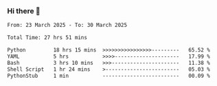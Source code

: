 ### Hi there 👋

<!--
**ututono/ututono** is a ✨ _special_ ✨ repository because its `README.md` (this file) appears on your GitHub profile.

Here are some ideas to get you started:

- 🔭 I’m currently working on ...
- 🌱 I’m currently learning ...
- 👯 I’m looking to collaborate on ...
- 🤔 I’m looking for help with ...
- 💬 Ask me about ...
- 📫 How to reach me: ...
- 😄 Pronouns: ...
- ⚡ Fun fact: ...
-->



<!--START_SECTION:waka-->

```txt
From: 23 March 2025 - To: 30 March 2025

Total Time: 27 hrs 51 mins

Python         18 hrs 15 mins  >>>>>>>>>>>>>>>>---------   65.52 %
YAML           5 hrs           >>>>---------------------   17.99 %
Bash           3 hrs 10 mins   >>>----------------------   11.38 %
Shell Script   1 hr 24 mins    >------------------------   05.03 %
PythonStub     1 min           -------------------------   00.09 %
```

<!--END_SECTION:waka-->
